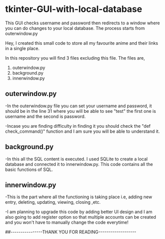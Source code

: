 # tkinter-GUI-with-local-database
This GUI checks username and password then redirects to a window where you can do changes to your local database.
The process starts from outerwindow.py

Hey, I created this small code to store all my favourite anime
and their links in a single place.

In this repository you will find 3 files excluding this file.
The files are,
1. outerwindow.py
2. background.py
3. innerwindow.py

## outerwindow.py
-In the outerwindow.py file you can set your username and password,
 it should be in the line 31 where you will be able to see "test"
 the first one is username and the second is password.

-Incase you are finding difficulty in finding it you should check 
 the "def check_command()" function and I am sure you will be able
 to understand it.

## background.py
-In this all the SQL content is executed. I used SQLite to create a
 local database and connected it to innerwindow.py. This code contains
 all the basic functions of SQL.

## innerwindow.py
-This is the part where all the functioning is taking place i.e, adding
 new entry, deleting, updating, viewing, closing ,etc.

-I am planning to upgrade this code by adding better UI design and I
 am also going to add register option so that multiple accounts can
 be created and you won't have to manually change the code everytime!

##----------------THANK YOU FOR READING-------------------

